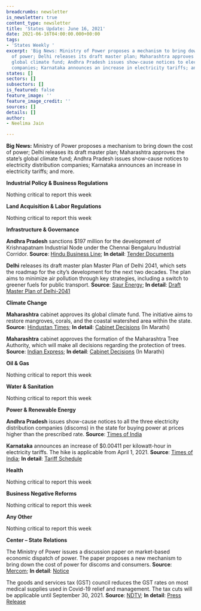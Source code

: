 ```yaml
---
breadcrumbs: newsletter
is_newsletter: true
content_type: newsletter
title: 'States Update: June 16, 2021'
date: 2021-06-16T04:00:00.000+00:00
tags:
- 'States Weekly '
excerpt: 'Big News: Ministry of Power proposes a mechanism to bring down the cost
  of power; Delhi releases its draft master plan; Maharashtra approves the state’s
  global climate fund; Andhra Pradesh issues show-cause notices to electricity distribution
  companies; Karnataka announces an increase in electricity tariffs; and more.'
states: []
sectors: []
subsectors: []
is_featured: false
feature_image: ''
feature_image_credit: ''
sources: []
details: []
author:
- Neelima Jain

---
```

**Big News:** Ministry of Power proposes a mechanism to bring down the cost of power; Delhi releases its draft master plan; Maharashtra approves the state’s global climate fund; Andhra Pradesh issues show-cause notices to electricity distribution companies; Karnataka announces an increase in electricity tariffs; and more.

**Industrial Policy & Business Regulations**

Nothing critical to report this week

**Land Acquisition & Labor Regulations**

Nothing critical to report this week

**Infrastructure & Governance**

**Andhra Pradesh** sanctions $197 million for the development of Krishnapatnam Industrial Node under the Chennai Bengaluru Industrial Corridor. **Source**: [Hindu Business Line](https://www.thehindubusinessline.com/news/ap-govt-sanctions-1448-cr-of-krishnapatnam-industrial-node/article34794878.ece); **In detail**: [Tender Documents](https://judicialpreview.ap.gov.in/project-documents?project=ea88e51f4d0d324ae89dcbd2fd49fc7665616662386661626365613432616536363165373066663034643239623030646566623363663938346561323161393636626238363361613535353332306335a4725e)

**Delhi** releases its draft master plan Master Plan of Delhi 2041, which sets the roadmap for the city’s development for the next two decades. The plan aims to minimize air pollution through key strategies, including a switch to greener fuels for public transport. **Source**: [Saur Energy](https://www.saurenergy.com/solar-energy-news/delhis-2041-draft-master-plan-foresees-50-percent-energy-from-renewables); **In detail**: [Draft Master Plan of Delhi-2041](https://dda.org.in/MPD_2041.aspx)

**Climate Change**

**Maharashtra** cabinet approves its global climate fund. The initiative aims to restore mangroves, corals, and the coastal watershed area within the state. **Source**: [Hindustan Times](https://www.hindustantimes.com/cities/mumbai-news/maharashtra-cabinet-nod-for-climate-fund-plan-for-coastal-restoration-101623436296467.html); **In detail**: [Cabinet Decisions](https://www.maharashtra.gov.in/Site/upload/CabinetDecision/English/10-06-2021%20Cabinet%20Decision%20(Meeting%20No.70).pdf) (In Marathi)

**Maharashtra** cabinet approves the formation of the Maharashtra Tree Authority, which will make all decisions regarding the protection of trees. **Source**: [Indian Express](https://indianexpress.com/article/cities/mumbai/maharashtra-cabinet-nod-to-proposed-amendments-for-protection-of-heritage-trees-7353577/); **In detail**: [Cabinet Decisions](https://www.maharashtra.gov.in/Site/upload/CabinetDecision/English/10-06-2021%20Cabinet%20Decision%20(Meeting%20No.70).pdf) (In Marathi)

**Oil & Gas**

Nothing critical to report this week

**Water & Sanitation**

Nothing critical to report this week

**Power & Renewable Energy**

**Andhra Pradesh** issues show-cause notices to all the three electricity distribution companies (discoms) in the state for buying power at prices higher than the prescribed rate. **Source**: [Times of India](https://timesofindia.indiatimes.com/city/amaravati/andhra-pradesh-electricity-regulatory-commission-issues-notices-to-discoms-for-buying-power-at-higher-price/articleshow/83423223.cms)

**Karnataka** announces an increase of $0.00411 per kilowatt-hour in electricity tariffs. The hike is applicable from April 1, 2021. **Source**: [Times of India](https://timesofindia.indiatimes.com/city/bengaluru/karnataka-power-tariff-up-by-30-paise-per-unit-on-average/articleshow/83379225.cms); **In detail**: [Tariff Schedule](https://karunadu.karnataka.gov.in/kerc/Tariff%20Order%202021/Final%20Revised%20Retail%20Supply%20Schedule%20for%20FY21.pdf)

**Health**

Nothing critical to report this week

**Business Negative Reforms**

Nothing critical to report this week

**Any Other**

Nothing critical to report this week

**Center – State Relations**

The Ministry of Power issues a discussion paper on market-based economic dispatch of power. The paper proposes a new mechanism to bring down the cost of power for discoms and consumers. **Source**: [Mercom](https://mercomindia.com/ministry-proposes-new-mechanism/); **In detail**: [Notice](https://powermin.gov.in/sites/default/files/webform/notices/Seeking_comments_on_Discussion_Paper_on_Market_Based_Economic_Dispatch_MBED.pdf)

The goods and services tax (GST) council reduces the GST rates on most medical supplies used in Covid-19 relief and management. The tax cuts will be applicable until September 30, 2021. **Source**: [NDTV](https://www.ndtv.com/business/gst-council-meeting-2021-finance-minister-nirmala-sitharaman-chairs-44th-gst-meet-check-tax-cut-on-covid-essentials-black-fungus-medicine-2462294); **In detail**: [Press Release](https://pib.gov.in/PressReleasePage.aspx?PRID=1726525)
